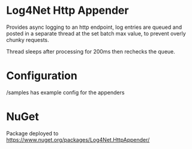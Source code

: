 Log4Net Http Appender
===

Provides async logging to an http endpoint, log entries are queued and posted in a separate thread at the set 
batch max value, to prevent overly chunky requests. 

Thread sleeps after processing for 200ms then rechecks the queue. 

Configuration
===

/samples has example config for the appenders

NuGet
===

Package deployed to https://www.nuget.org/packages/Log4Net.HttpAppender/